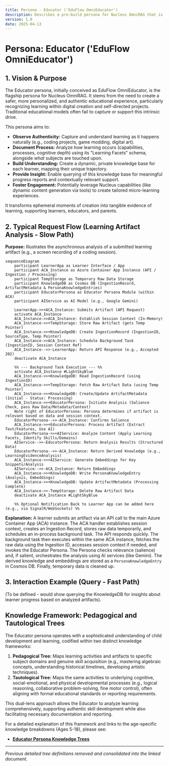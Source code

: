 ```yaml
---
title: Persona - Educator ('EduFlow OmniEducator')
description: Describes a pre-build persona for Nucleus OmniRAG that is focused on educational use cases, including classroom chats, one-on-one precision teaching, personalized learning experiences, and rich reporting capabilities.
version: 1.0
date: 2025-04-13
---
```



# Persona: Educator ('EduFlow OmniEducator')

## 1. Vision & Purpose

The Educator persona, initially conceived as EduFlow OmniEducator, is the flagship persona for Nucleus OmniRAG. It stems from the need to create a safer, more personalized, and authentic educational experience, particularly recognizing learning within digital creation and self-directed projects. Traditional educational models often fail to capture or support this intrinsic drive.

This persona aims to:

*   **Observe Authenticity:** Capture and understand learning as it happens naturally (e.g., coding projects, game modding, digital art).
*   **Document Process:** Analyze *how* learning occurs (capabilities, processes, cognitive depth) using its "Learning Facets" schema, alongside *what* subjects are touched upon.
*   **Build Understanding:** Create a dynamic, private knowledge base for each learner, mapping their unique trajectory.
*   **Provide Insight:** Enable querying of this knowledge base for meaningful progress reports and contextually relevant support.
*   **Foster Engagement:** Potentially leverage Nucleus capabilities (like dynamic content generation via tools) to create tailored micro-learning experiences.

It transforms ephemeral moments of creation into tangible evidence of learning, supporting learners, educators, and parents.

## 2. Typical Request Flow (Learning Artifact Analysis - Slow Path)

**Purpose:** Illustrates the asynchronous analysis of a submitted learning artifact (e.g., a screen recording of a coding session).

```mermaid
sequenceDiagram
    participant LearnerApp as Learner Interface / App
    participant ACA_Instance as Azure Container App Instance (API / Ingestion / Processing)
    participant TempStorage as Temporary Raw Data Storage
    participant KnowledgeDB as Cosmos DB (IngestionRecord, ArtifactMetadata & PersonaKnowledgeEntries)
    participant EducatorPersona as Educator Persona Module (within ACA)
    participant AIService as AI Model (e.g., Google Gemini)

    LearnerApp->>+ACA_Instance: Submits Artifact (API Request)
    activate ACA_Instance
    ACA_Instance->>ACA_Instance: Establish Session Context (In-Memory)
    ACA_Instance->>+TempStorage: Store Raw Artifact (gets Temp Pointer)
    ACA_Instance->>+KnowledgeDB: Create IngestionRecord (IngestionID, SourceType, Temp Pointer)
    ACA_Instance->>ACA_Instance: Schedule Background Task (IngestionID, Session Context Ref)
    ACA_Instance-->>-LearnerApp: Return API Response (e.g., Accepted 202)
    deactivate ACA_Instance

    %% --- Background Task Execution --- %%
    activate ACA_Instance #LightSkyBlue
    ACA_Instance->>+KnowledgeDB: Read IngestionRecord (using IngestionID)
    ACA_Instance->>+TempStorage: Fetch Raw Artifact Data (using Temp Pointer)
    ACA_Instance->>+KnowledgeDB: Create/Update ArtifactMetadata (Initial - Status: Processing)
    ACA_Instance->>+EducatorPersona: Initiate Analysis (Salience Check, pass Raw Data/Metadata/Context)
    Note right of EducatorPersona: Persona determines if artifact is relevant based on data and session context.
    EducatorPersona-->>-ACA_Instance: Confirms Salience
    ACA_Instance->>+EducatorPersona: Process Artifact (Extract Text/Features, Use AI)
    EducatorPersona->>+AIService: Analyze Content (Apply Learning Facets, Identify Skills/Domains)
    AIService-->>-EducatorPersona: Return Analysis Results (Structured Data)
    EducatorPersona-->>-ACA_Instance: Return Derived Knowledge (e.g., LearningEvidenceAnalysis)
    ACA_Instance->>+AIService: Generate Embeddings for Key Snippets/Analysis
    AIService-->>-ACA_Instance: Return Embeddings
    ACA_Instance->>+KnowledgeDB: Write PersonaKnowledgeEntry (Analysis, Embeddings)
    ACA_Instance->>+KnowledgeDB: Update ArtifactMetadata (Processing Complete)
    ACA_Instance->>-TempStorage: Delete Raw Artifact Data
    deactivate ACA_Instance #LightSkyBlue

    %% Optional Notification Back to Learner App can be added here (e.g., via SignalR/WebSockets) %%
```

**Explanation:** A learner submits an artifact via an API call to the main Azure Container App (ACA) instance. The ACA handler establishes session context, creates an Ingestion Record, stores raw data temporarily, and schedules an in-process background task. The API responds quickly. The background task then executes within the same ACA instance, fetches the raw data using the Ingestion ID, accesses session context if needed, and invokes the Educator Persona. The Persona checks relevance (salience) and, if salient, orchestrates the analysis using AI services (like Gemini). The derived knowledge and embeddings are stored as a `PersonaKnowledgeEntry` in Cosmos DB. Finally, temporary data is cleaned up.

## 3. Interaction Example (Query - Fast Path)

(To be defined - would show querying the KnowledgeDB for insights about learner progress based on analyzed artifacts).

## Knowledge Framework: Pedagogical and Tautological Trees

The Educator persona operates with a sophisticated understanding of child development and learning, codified within two distinct knowledge frameworks:

1.  **Pedagogical Tree:** Maps learning activities and artifacts to specific subject domains and genuine skill acquisition (e.g., mastering algebraic concepts, understanding historical timelines, developing artistic techniques).
2.  **Tautological Tree:** Maps the same activities to underlying cognitive, social-emotional, and physical developmental processes (e.g., logical reasoning, collaborative problem-solving, fine motor control), often aligning with formal educational standards or reporting requirements.

This dual-lens approach allows the Educator to analyze learning comprehensively, supporting authentic skill development while also facilitating necessary documentation and reporting.

For a detailed explanation of this framework and links to the age-specific knowledge breakdowns (Ages 5-18), please see:

*   **[Educator Persona Knowledge Trees](./Educator/ARCHITECTURE_EDUCATOR_KNOWLEDGE_TREES.md)**

---

*Previous detailed tree definitions removed and consolidated into the linked document.*
